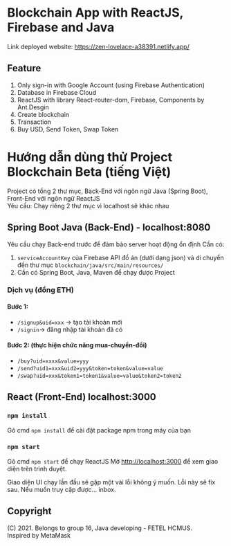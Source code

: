 # Blockchain App with ReactJS, Firebase and Java
Link deployed website: https://zen-lovelace-a38391.netlify.app/

## Feature
1. Only sign-in with Google Account (using Firebase Authentication)
2. Database in Firebase Cloud
3. ReactJS with library React-router-dom, Firebase, Components by Ant.Desgin
4. Create blockchain
5. Transaction
6. Buy USD, Send Token, Swap Token

# Hướng dẫn dùng thử Project Blockchain Beta (tiếng Việt)
Project có tổng 2 thư mục, Back-End với ngôn ngữ Java (Spring Boot), Front-End với ngôn ngữ ReactJS \
Yêu cầu: Chạy riêng 2 thư mục vì localhost sẽ khác nhau

## Spring Boot Java (Back-End) - localhost:8080

Yêu cầu chạy Back-end trước để đảm bảo server hoạt động ổn định
Cần có:
1. `serviceAccountKey` của Firebase API đồ án (dưới dạng json) và di chuyển đến thư mục `blockchain/java/src/main/resources/`
2. Cần có Spring Boot, Java, Maven để chạy được Project

### Dịch vụ (đồng ETH)
#### Bước 1: 
* `/signup&uid=xxx` -> tạo tài khoản mới 
* `/signin`-> đăng nhập tài khoản đã có 
#### Bước 2: (thực hiện chức năng mua-chuyển-đổi) 
* `/buy?uid=xxxx&value=yyy` 
* `/send?uid1=xxx&uid2=yyy&token=token&value=value` 
* `/swap?uid=xxx&token1=token1&value=value&token2=token2` 

## React (Front-End) localhost:3000

### `npm install`

Gõ cmd `npm install` để cài đặt package npm trong máy của bạn

### `npm start`

Gõ cmd `npm start` để chạy ReactJS
Mở [http://localhost:3000](http://localhost:3000) để xem giao diện trên trình duyệt.

Giao diện UI chạy lần đầu sẽ gặp một vài lỗi không ý muốn. Lỗi này sẽ fix sau.
Nếu muốn truy cập được... inbox.

## Copyright
(C) 2021. Belongs to group 16, Java developing - FETEL HCMUS.\
Inspired by MetaMask
